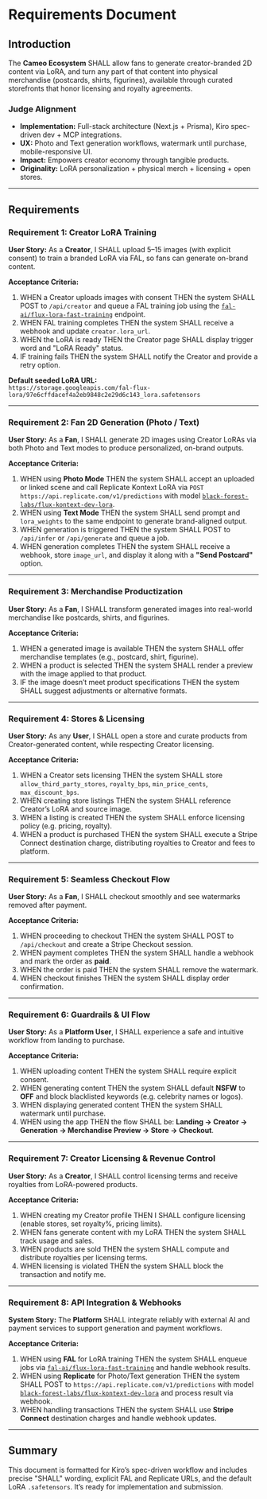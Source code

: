 # Requirements Document

## Introduction

The **Cameo Ecosystem** SHALL allow fans to generate creator-branded 2D content via LoRA, and turn any part of that content into physical merchandise (postcards, shirts, figurines), available through curated storefronts that honor licensing and royalty agreements.

### Judge Alignment
- **Implementation:** Full-stack architecture (Next.js + Prisma), Kiro spec-driven dev + MCP integrations.
- **UX:** Photo and Text generation workflows, watermark until purchase, mobile-responsive UI.
- **Impact:** Empowers creator economy through tangible products.
- **Originality:** LoRA personalization + physical merch + licensing + open stores.

---

## Requirements

### Requirement 1: Creator LoRA Training  
**User Story:** As a **Creator**, I SHALL upload 5–15 images (with explicit consent) to train a branded LoRA via FAL, so fans can generate on-brand content.

**Acceptance Criteria:**
1. WHEN a Creator uploads images with consent THEN the system SHALL POST to `/api/creator` and queue a FAL training job using the [`fal-ai/flux-lora-fast-training`](https://fal.ai/models/fal-ai/flux-lora-fast-training) endpoint.  
2. WHEN FAL training completes THEN the system SHALL receive a webhook and update `creator.lora_url`.  
3. WHEN the LoRA is ready THEN the Creator page SHALL display trigger word and "LoRA Ready" status.  
4. IF training fails THEN the system SHALL notify the Creator and provide a retry option.

**Default seeded LoRA URL:**  
`https://storage.googleapis.com/fal-flux-lora/97e6cffdacef4a2eb9848c2e29d6c143_lora.safetensors`

---

### Requirement 2: Fan 2D Generation (Photo / Text)  
**User Story:** As a **Fan**, I SHALL generate 2D images using Creator LoRAs via both Photo and Text modes to produce personalized, on-brand outputs.

**Acceptance Criteria:**
1. WHEN using **Photo Mode** THEN the system SHALL accept an uploaded or linked scene and call Replicate Kontext LoRA via `POST https://api.replicate.com/v1/predictions` with model [`black-forest-labs/flux-kontext-dev-lora`](https://replicate.com/black-forest-labs/flux-kontext-dev-lora).  
2. WHEN using **Text Mode** THEN the system SHALL send prompt and `lora_weights` to the same endpoint to generate brand-aligned output.  
3. WHEN generation is triggered THEN the system SHALL POST to `/api/infer` or `/api/generate` and queue a job.  
4. WHEN generation completes THEN the system SHALL receive a webhook, store `image_url`, and display it along with a **"Send Postcard"** option.

---

### Requirement 3: Merchandise Productization  
**User Story:** As a **Fan**, I SHALL transform generated images into real-world merchandise like postcards, shirts, and figurines.

**Acceptance Criteria:**
1. WHEN a generated image is available THEN the system SHALL offer merchandise templates (e.g., postcard, shirt, figurine).  
2. WHEN a product is selected THEN the system SHALL render a preview with the image applied to that product.  
3. IF the image doesn’t meet product specifications THEN the system SHALL suggest adjustments or alternative formats.

---

### Requirement 4: Stores & Licensing  
**User Story:** As any **User**, I SHALL open a store and curate products from Creator-generated content, while respecting Creator licensing.

**Acceptance Criteria:**
1. WHEN a Creator sets licensing THEN the system SHALL store `allow_third_party_stores`, `royalty_bps`, `min_price_cents`, `max_discount_bps`.  
2. WHEN creating store listings THEN the system SHALL reference Creator’s LoRA and source image.  
3. WHEN a listing is created THEN the system SHALL enforce licensing policy (e.g. pricing, royalty).  
4. WHEN a product is purchased THEN the system SHALL execute a Stripe Connect destination charge, distributing royalties to Creator and fees to platform.

---

### Requirement 5: Seamless Checkout Flow  
**User Story:** As a **Fan**, I SHALL checkout smoothly and see watermarks removed after payment.

**Acceptance Criteria:**
1. WHEN proceeding to checkout THEN the system SHALL POST to `/api/checkout` and create a Stripe Checkout session.  
2. WHEN payment completes THEN the system SHALL handle a webhook and mark the order as **paid**.  
3. WHEN the order is paid THEN the system SHALL remove the watermark.  
4. WHEN checkout finishes THEN the system SHALL display order confirmation.

---

### Requirement 6: Guardrails & UI Flow  
**User Story:** As a **Platform User**, I SHALL experience a safe and intuitive workflow from landing to purchase.

**Acceptance Criteria:**
1. WHEN uploading content THEN the system SHALL require explicit consent.  
2. WHEN generating content THEN the system SHALL default **NSFW** to **OFF** and block blacklisted keywords (e.g. celebrity names or logos).  
3. WHEN displaying generated content THEN the system SHALL watermark until purchase.  
4. WHEN using the app THEN the flow SHALL be: **Landing → Creator → Generation → Merchandise Preview → Store → Checkout**.

---

### Requirement 7: Creator Licensing & Revenue Control  
**User Story:** As a **Creator**, I SHALL control licensing terms and receive royalties from LoRA-powered products.

**Acceptance Criteria:**
1. WHEN creating my Creator profile THEN I SHALL configure licensing (enable stores, set royalty%, pricing limits).  
2. WHEN fans generate content with my LoRA THEN the system SHALL track usage and sales.  
3. WHEN products are sold THEN the system SHALL compute and distribute royalties per licensing terms.  
4. WHEN licensing is violated THEN the system SHALL block the transaction and notify me.

---

### Requirement 8: API Integration & Webhooks  
**System Story:** The **Platform** SHALL integrate reliably with external AI and payment services to support generation and payment workflows.

**Acceptance Criteria:**
1. WHEN using **FAL** for LoRA training THEN the system SHALL enqueue jobs via [`fal-ai/flux-lora-fast-training`](https://fal.ai/models/fal-ai/flux-lora-fast-training) and handle webhook results.  
2. WHEN using **Replicate** for Photo/Text generation THEN the system SHALL POST to `https://api.replicate.com/v1/predictions` with model [`black-forest-labs/flux-kontext-dev-lora`](https://replicate.com/black-forest-labs/flux-kontext-dev-lora) and process result via webhook.  
3. WHEN handling transactions THEN the system SHALL use **Stripe Connect** destination charges and handle webhook updates.

---

## Summary  
This document is formatted for Kiro’s spec-driven workflow and includes precise "SHALL" wording, explicit FAL and Replicate URLs, and the default LoRA `.safetensors`. It’s ready for implementation and submission.